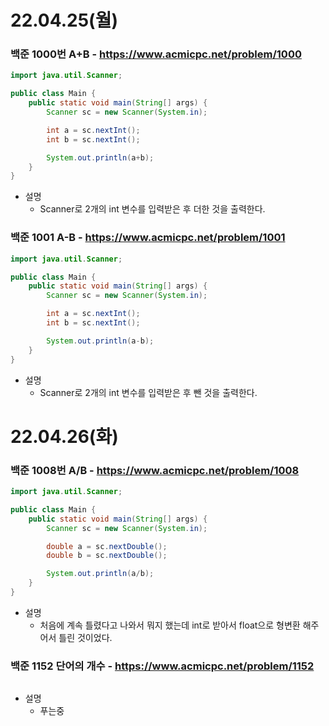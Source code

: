 # 22.04.25(월)

### 백준 1000번 A+B - https://www.acmicpc.net/problem/1000
```java
import java.util.Scanner;

public class Main {
    public static void main(String[] args) {
        Scanner sc = new Scanner(System.in);

        int a = sc.nextInt();
        int b = sc.nextInt();

        System.out.println(a+b);
    }
}
```
- 설명
  * Scanner로 2개의 int 변수를 입력받은 후 더한 것을 출력한다.

### 백준 1001 A-B - https://www.acmicpc.net/problem/1001
```java
import java.util.Scanner;

public class Main {
    public static void main(String[] args) {
        Scanner sc = new Scanner(System.in);

        int a = sc.nextInt();
        int b = sc.nextInt();

        System.out.println(a-b);
    }
}
```
- 설명
  * Scanner로 2개의 int 변수를 입력받은 후 뺀 것을 출력한다.

# 22.04.26(화)

### 백준 1008번 A/B - https://www.acmicpc.net/problem/1008
```java
import java.util.Scanner;

public class Main {
    public static void main(String[] args) {
        Scanner sc = new Scanner(System.in);

        double a = sc.nextDouble();
        double b = sc.nextDouble();

        System.out.println(a/b);
    }
}
```
- 설명
  * 처음에 계속 틀렸다고 나와서 뭐지 했는데 int로 받아서 float으로 형변환 해주어서 틀린 것이었다.

### 백준 1152 단어의 개수 - https://www.acmicpc.net/problem/1152
```java

```
- 설명
  * 푸는중

